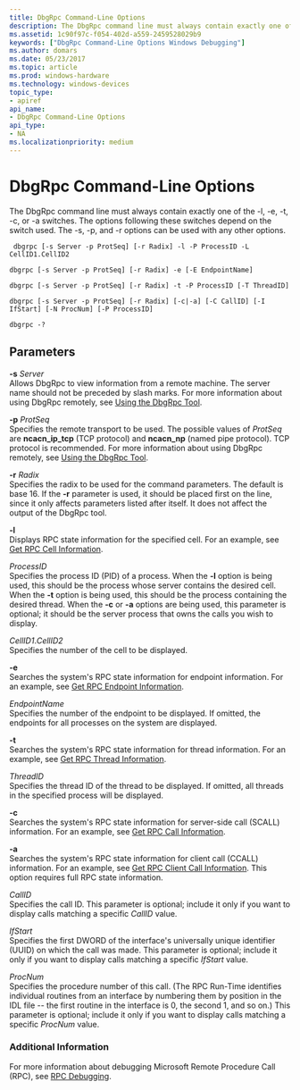 ```yaml
---
title: DbgRpc Command-Line Options
description: The DbgRpc command line must always contain exactly one of the -l, -e, -t, -c, or -a switches. The options following these switches depend on the switch used. 
ms.assetid: 1c90f97c-f054-402d-a559-2459528029b9
keywords: ["DbgRpc Command-Line Options Windows Debugging"]
ms.author: domars
ms.date: 05/23/2017
ms.topic: article
ms.prod: windows-hardware
ms.technology: windows-devices
topic_type:
- apiref
api_name:
- DbgRpc Command-Line Options
api_type:
- NA
ms.localizationpriority: medium
---
```


# DbgRpc Command-Line Options


The DbgRpc command line must always contain exactly one of the -l, -e, -t, -c, or -a switches. The options following these switches depend on the switch used. The -s, -p, and -r options can be used with any other options.

```
 dbgrpc [-s Server -p ProtSeq] [-r Radix] -l -P ProcessID -L CellID1.CellID2 

dbgrpc [-s Server -p ProtSeq] [-r Radix] -e [-E EndpointName] 

dbgrpc [-s Server -p ProtSeq] [-r Radix] -t -P ProcessID [-T ThreadID] 

dbgrpc [-s Server -p ProtSeq] [-r Radix] [-c|-a] [-C CallID] [-I IfStart] [-N ProcNum] [-P ProcessID] 

dbgrpc -? 
```

## <span id="ddk_dbgrpc_command_line_options_dbg"></span><span id="DDK_DBGRPC_COMMAND_LINE_OPTIONS_DBG"></span>Parameters


<span id="_______-s_______Server______"></span><span id="_______-s_______server______"></span><span id="_______-S_______SERVER______"></span> **-s** *Server*   
Allows DbgRpc to view information from a remote machine. The server name should not be preceded by slash marks. For more information about using DbgRpc remotely, see [Using the DbgRpc Tool](using-the-dbgrpc-tool.md).

<span id="_______-p_______ProtSeq______"></span><span id="_______-p_______protseq______"></span><span id="_______-P_______PROTSEQ______"></span> **-p** *ProtSeq*   
Specifies the remote transport to be used. The possible values of *ProtSeq* are **ncacn\_ip\_tcp** (TCP protocol) and **ncacn\_np** (named pipe protocol). TCP protocol is recommended. For more information about using DbgRpc remotely, see [Using the DbgRpc Tool](using-the-dbgrpc-tool.md).

<span id="_______-r_______Radix______"></span><span id="_______-r_______radix______"></span><span id="_______-R_______RADIX______"></span> **-r** *Radix*   
Specifies the radix to be used for the command parameters. The default is base 16. If the **-r** parameter is used, it should be placed first on the line, since it only affects parameters listed after itself. It does not affect the output of the DbgRpc tool.

<span id="_______-l______"></span><span id="_______-L______"></span> **-l**   
Displays RPC state information for the specified cell. For an example, see [Get RPC Cell Information](get-rpc-cell-information.md).

<span id="_______ProcessID______"></span><span id="_______processid______"></span><span id="_______PROCESSID______"></span> *ProcessID*   
Specifies the process ID (PID) of a process. When the **-l** option is being used, this should be the process whose server contains the desired cell. When the **-t** option is being used, this should be the process containing the desired thread. When the **-c** or **-a** options are being used, this parameter is optional; it should be the server process that owns the calls you wish to display.

<span id="cellid1.cellid2______"></span><span id="CELLID1.CELLID2______"></span>*CellID1*.*CellID2*   
Specifies the number of the cell to be displayed.

<span id="_______-e______"></span><span id="_______-E______"></span> **-e**   
Searches the system's RPC state information for endpoint information. For an example, see [Get RPC Endpoint Information](get-rpc-endpoint-information.md).

<span id="_______EndpointName______"></span><span id="_______endpointname______"></span><span id="_______ENDPOINTNAME______"></span> *EndpointName*   
Specifies the number of the endpoint to be displayed. If omitted, the endpoints for all processes on the system are displayed.

<span id="_______-t______"></span><span id="_______-T______"></span> **-t**   
Searches the system's RPC state information for thread information. For an example, see [Get RPC Thread Information](get-rpc-thread-information.md).

<span id="_______ThreadID______"></span><span id="_______threadid______"></span><span id="_______THREADID______"></span> *ThreadID*   
Specifies the thread ID of the thread to be displayed. If omitted, all threads in the specified process will be displayed.

<span id="_______-c______"></span><span id="_______-C______"></span> **-c**   
Searches the system's RPC state information for server-side call (SCALL) information. For an example, see [Get RPC Call Information](get-rpc-call-information.md).

<span id="_______-a______"></span><span id="_______-A______"></span> **-a**   
Searches the system's RPC state information for client call (CCALL) information. For an example, see [Get RPC Client Call Information](get-rpc-client-call-information.md). This option requires full RPC state information.

<span id="_______CallID______"></span><span id="_______callid______"></span><span id="_______CALLID______"></span> *CallID*   
Specifies the call ID. This parameter is optional; include it only if you want to display calls matching a specific *CallID* value.

<span id="_______IfStart______"></span><span id="_______ifstart______"></span><span id="_______IFSTART______"></span> *IfStart*   
Specifies the first DWORD of the interface's universally unique identifier (UUID) on which the call was made. This parameter is optional; include it only if you want to display calls matching a specific *IfStart* value.

<span id="_______ProcNum______"></span><span id="_______procnum______"></span><span id="_______PROCNUM______"></span> *ProcNum*   
Specifies the procedure number of this call. (The RPC Run-Time identifies individual routines from an interface by numbering them by position in the IDL file -- the first routine in the interface is 0, the second 1, and so on.) This parameter is optional; include it only if you want to display calls matching a specific *ProcNum* value.

### <span id="Additional_Information"></span><span id="additional_information"></span><span id="ADDITIONAL_INFORMATION"></span>Additional Information

For more information about debugging Microsoft Remote Procedure Call (RPC), see [RPC Debugging](rpc-debugging.md).

 

 






